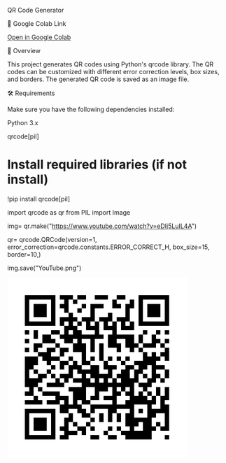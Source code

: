 QR Code Generator

🔗 Google Colab Link

[Open in Google Colab](https://colab.research.google.com/drive/1WN9GBOrycKPoP7j3hmM3TiEQMDqy4fKd?usp=sharing)



📌 Overview

This project generates QR codes using Python's qrcode library. The QR codes can be customized with different error correction levels, box sizes, and borders. The generated QR code is saved as an image file.

🛠️ Requirements

Make sure you have the following dependencies installed:

Python 3.x

qrcode[pil]


# Install required libraries (if not install)
!pip install qrcode[pil]

import qrcode as qr
from PIL import Image

img= qr.make("https://www.youtube.com/watch?v=eDIj5LuIL4A")

qr= qrcode.QRCode(version=1,
error_correction=qrcode.constants.ERROR_CORRECT_H,
box_size=15, border=10,)

img.save("YouTube.png")

![QR Code](Youtube.png)
